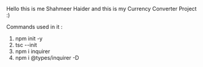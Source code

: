Hello this is me Shahmeer Haider and this is my Currency Converter Project :)

Commands used in it :

1. npm init -y
2. tsc --init
3. npm i inquirer
4. npm i @types/inquirer -D
